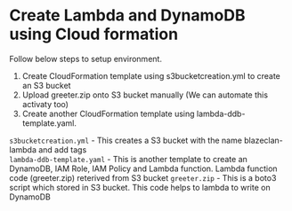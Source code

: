 # Create Lambda and DynamoDB using Cloud formation 

Follow below steps to setup environment. 
1. Create CloudFormation template using s3bucketcreation.yml  to create an S3 bucket 
2. Upload greeter.zip onto S3 bucket manually (We can automate this activaty too) 
3. Create another CloudFormation template using lambda-ddb-template.yaml. 

`s3bucketcreation.yml` - This creates a S3 bucket with the name blazeclan-lambda and add tags   
`lambda-ddb-template.yaml` - This is another template to create an DynamoDB, IAM Role, IAM Policy and Lambda function. Lambda function code (greeter.zip) reterived from S3 bucket 
`greeter.zip` - This is a boto3 script which stored in S3 bucket. This code helps to lambda to write on DynamoDB

